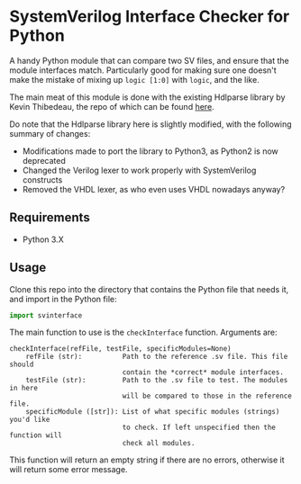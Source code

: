 # SystemVerilog Interface Checker for Python
A handy Python module that can compare two SV files, and ensure that the module
interfaces match. Particularly good for making sure one doesn't make the mistake
of mixing up `logic [1:0]` with `logic`, and the like.

The main meat of this module is done with the existing Hdlparse library by Kevin
Thibedeau, the repo of which can be found [here](https://github.com/kevinpt/hdlparse).

Do note that the Hdlparse library here is slightly modified, with the following
summary of changes:
- Modifications made to port the library to Python3, as Python2 is now
  deprecated
- Changed the Verilog lexer to work properly with SystemVerilog constructs
- Removed the VHDL lexer, as who even uses VHDL nowadays anyway?

## Requirements
- Python 3.X

## Usage
Clone this repo into the directory that contains the Python file that needs it,
and import in the Python file:
```python
import svinterface
```

The main function to use is the `checkInterface` function. Arguments are:
```
checkInterface(refFile, testFile, specificModules=None)
    refFile (str):          Path to the reference .sv file. This file should
                            contain the *correct* module interfaces.
    testFile (str):         Path to the .sv file to test. The modules in here
                            will be compared to those in the reference file.
    specificModule ([str]): List of what specific modules (strings) you'd like
                            to check. If left unspecified then the function will
                            check all modules.
```
This function will return an empty string if there are no errors, otherwise it
will return some error message.
